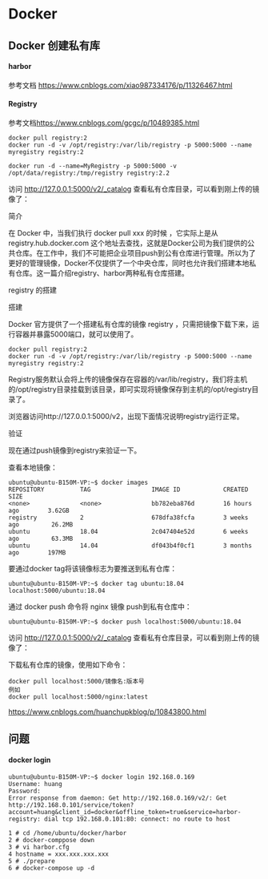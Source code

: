 # Docker


## Docker 创建私有库

#### harbor

参考文档 <https://www.cnblogs.com/xiao987334176/p/11326467.html>

#### Registry

参考文档<https://www.cnblogs.com/gcgc/p/10489385.html>

```
docker pull registry:2
docker run -d -v /opt/registry:/var/lib/registry -p 5000:5000 --name myregistry registry:2
```

```
docker run -d --name=MyRegistry -p 5000:5000 -v /opt/data/registry:/tmp/registry registry:2.2
```

访问 http://127.0.0.1:5000/v2/_catalog 查看私有仓库目录，可以看到刚上传的镜像了：


简介


在 Docker 中，当我们执行 docker pull xxx 的时候 ，它实际上是从 registry.hub.docker.com 这个地址去查找，这就是Docker公司为我们提供的公共仓库。在工作中，我们不可能把企业项目push到公有仓库进行管理。所以为了更好的管理镜像，Docker不仅提供了一个中央仓库，同时也允许我们搭建本地私有仓库。这一篇介绍registry、harbor两种私有仓库搭建。

registry 的搭建

搭建

Docker 官方提供了一个搭建私有仓库的镜像 registry ，只需把镜像下载下来，运行容器并暴露5000端口，就可以使用了。

```
docker pull registry:2
docker run -d -v /opt/registry:/var/lib/registry -p 5000:5000 --name myregistry registry:2
```

Registry服务默认会将上传的镜像保存在容器的/var/lib/registry，我们将主机的/opt/registry目录挂载到该目录，即可实现将镜像保存到主机的/opt/registry目录了。

浏览器访问http://127.0.0.1:5000/v2，出现下面情况说明registry运行正常。


验证

现在通过push镜像到registry来验证一下。

查看本地镜像：

```
ubuntu@ubuntu-B150M-VP:~$ docker images
REPOSITORY          TAG                 IMAGE ID            CREATED             SIZE
<none>              <none>              bb782eba876d        16 hours ago        3.62GB
registry            2                   678dfa38fcfa        3 weeks ago         26.2MB
ubuntu              18.04               2c047404e52d        6 weeks ago         63.3MB
ubuntu              14.04               df043b4f0cf1        3 months ago        197MB

```

要通过docker tag将该镜像标志为要推送到私有仓库：

```
ubuntu@ubuntu-B150M-VP:~$ docker tag ubuntu:18.04 localhost:5000/ubuntu:18.04
```

通过 docker push 命令将 nginx 镜像 push到私有仓库中：

```
ubuntu@ubuntu-B150M-VP:~$ docker push localhost:5000/ubuntu:18.04
```

访问 http://127.0.0.1:5000/v2/_catalog 查看私有仓库目录，可以看到刚上传的镜像了：


下载私有仓库的镜像，使用如下命令：

```
docker pull localhost:5000/镜像名:版本号
例如
docker pull localhost:5000/nginx:latest
```

<https://www.cnblogs.com/huanchupkblog/p/10843800.html>


## 问题

#### docker login

```
ubuntu@ubuntu-B150M-VP:~$ docker login 192.168.0.169
Username: huang
Password: 
Error response from daemon: Get http://192.168.0.169/v2/: Get http://192.168.0.101/service/token?account=huang&client_id=docker&offline_token=true&service=harbor-registry: dial tcp 192.168.0.101:80: connect: no route to host
```

```
1 # cd /home/ubuntu/docker/harbor
2 # docker-comppose down
3 # vi harbor.cfg
4 hostname = xxx.xxx.xxx.xxx
5 # ./prepare
6 # docker-compose up -d
```

